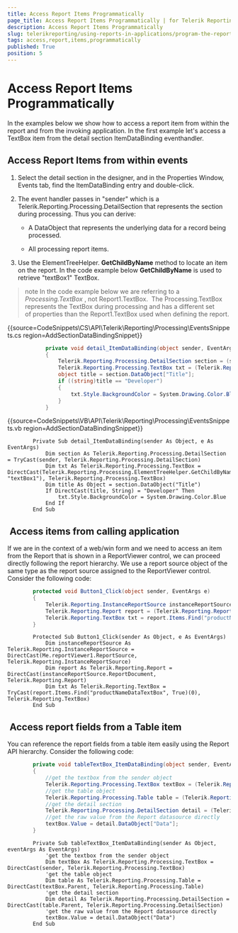 ```yaml
---
title: Access Report Items Programmatically
page_title: Access Report Items Programmatically | for Telerik Reporting Documentation
description: Access Report Items Programmatically
slug: telerikreporting/using-reports-in-applications/program-the-report-definition/access-report-items-programmatically
tags: access,report,items,programmatically
published: True
position: 5
---
```


# Access Report Items Programmatically



In the examples below we show how to access a report item from within the report and from the invoking application.     	In the first example let's access a TextBox item from the detail section ItemDataBinding eventhandler.

## Access Report Items from within events

1. Select the detail section in the designer, and in the Properties Window, Events tab, find the ItemDataBinding entry and double-click.

1. The event handler passes in "sender" which is a Telerik.Reporting.Processing.DetailSection that          	represents the section during processing. Thus you can derive:

   + A DataObject that represents the underlying data for a record being processed.

   + All processing report items.

1. Use the ElementTreeHelper. __GetChildByName__  method to locate an item on the 
        	report. In the code example below __GetChildByName__  is used to retrieve "textBox1" TextBox.

>note In the code example below we are referring to a  *Processing.TextBox* , not Report1.TextBox.  The Processing.TextBox represents the TextBox during processing and has a different set of properties than the Report1.TextBox used when defining the report.


{{source=CodeSnippets\CS\API\Telerik\Reporting\Processing\EventsSnippets.cs region=AddSectionDataBindingSnippet}}
````C#
	        private void detail_ItemDataBinding(object sender, EventArgs e)
	        {
	            Telerik.Reporting.Processing.DetailSection section = (sender as Telerik.Reporting.Processing.DetailSection);
	            Telerik.Reporting.Processing.TextBox txt = (Telerik.Reporting.Processing.TextBox)Telerik.Reporting.Processing.ElementTreeHelper.GetChildByName(section, "textBox1");
	            object title = section.DataObject["Title"];
	            if ((string)title == "Developer")
	            {
	                txt.Style.BackgroundColor = System.Drawing.Color.Blue;
	            }
	        }
````
{{source=CodeSnippets\VB\API\Telerik\Reporting\Processing\EventsSnippets.vb region=AddSectionDataBindingSnippet}}
````VB
	    Private Sub detail_ItemDataBinding(sender As Object, e As EventArgs)
	        Dim section As Telerik.Reporting.Processing.DetailSection = TryCast(sender, Telerik.Reporting.Processing.DetailSection)
	        Dim txt As Telerik.Reporting.Processing.TextBox = DirectCast(Telerik.Reporting.Processing.ElementTreeHelper.GetChildByName(section, "textBox1"), Telerik.Reporting.Processing.TextBox)
	        Dim title As Object = section.DataObject("Title")
	        If DirectCast(title, String) = "Developer" Then
	            txt.Style.BackgroundColor = System.Drawing.Color.Blue
	        End If
	    End Sub
````



##  Access items from calling application

If we are in the context of a web/win form and we need to access an item from the Report that is shown in a ReportViewer control, we can proceed directly following the report hierarchy. We use a report source object of the same type as the report source assigned to the ReportViewer control. Consider the following code:

	
````C#
		protected void Button1_Click(object sender, EventArgs e)
		{
			Telerik.Reporting.InstanceReportSource instanceReportSource = (Telerik.Reporting.InstanceReportSource)this.reportViewer1.ReportSource;
			Telerik.Reporting.Report report = (Telerik.Reporting.Report)instanceReportSource.ReportDocument;
			Telerik.Reporting.TextBox txt = report.Items.Find("productNameDataTextBox", true)[0] as Telerik.Reporting.TextBox;
		}
````
````VB.NET
		Protected Sub Button1_Click(sender As Object, e As EventArgs)
			Dim instanceReportSource As Telerik.Reporting.InstanceReportSource = DirectCast(Me.reportViewer1.ReportSource, Telerik.Reporting.InstanceReportSource)
			Dim report As Telerik.Reporting.Report = DirectCast(instanceReportSource.ReportDocument, Telerik.Reporting.Report)
			Dim txt As Telerik.Reporting.TextBox = TryCast(report.Items.Find("productNameDataTextBox", True)(0), Telerik.Reporting.TextBox)
		End Sub
````



##  Access report fields from a Table item

You can reference the report fields from a table item easily using the Report API hierarchy. Consider the following code:

	
````C#
        private void tableTextBox_ItemDataBinding(object sender, EventArgs eventArgs)
        {
            //get the textbox from the sender object            
            Telerik.Reporting.Processing.TextBox textBox = (Telerik.Reporting.Processing.TextBox)sender;
            //get the table object
            Telerik.Reporting.Processing.Table table = (Telerik.Reporting.Processing.Table)textBox.Parent;
            //get the detail section
            Telerik.Reporting.Processing.DetailSection detail = (Telerik.Reporting.Processing.DetailSection)table.Parent;
            //get the raw value from the Report datasource directly
            textBox.Value = detail.DataObject["Data"];
        }
````
````VB.NET
		Private Sub tableTextBox_ItemDataBinding(sender As Object, eventArgs As EventArgs)
            'get the textbox from the sender object            
            Dim textBox As Telerik.Reporting.Processing.TextBox = DirectCast(sender, Telerik.Reporting.Processing.TextBox)
            'get the table object
            Dim table As Telerik.Reporting.Processing.Table = DirectCast(textBox.Parent, Telerik.Reporting.Processing.Table)
            'get the detail section
            Dim detail As Telerik.Reporting.Processing.DetailSection = DirectCast(table.Parent, Telerik.Reporting.Processing.DetailSection)
            'get the raw value from the Report datasource directly
            textBox.Value = detail.DataObject("Data")
		End Sub
````

